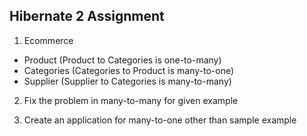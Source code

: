 ## Hibernate 2 Assignment ##
1. Ecommerce 
- Product (Product to Categories is one-to-many)
- Categories (Categories to Product is many-to-one)
- Supplier (Supplier to Categories is many-to-many)

2. Fix the problem in many-to-many for given example

3. Create an application for many-to-one other than sample example

